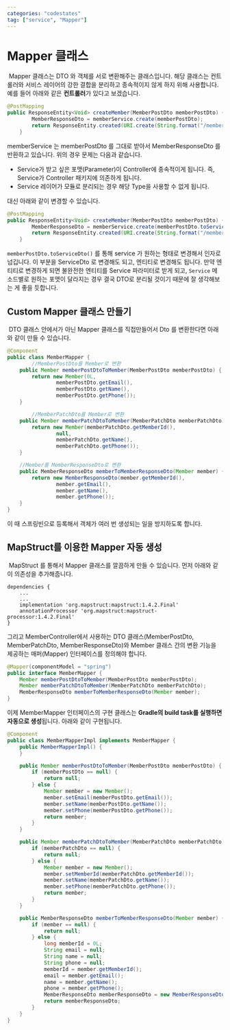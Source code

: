 ```yaml
---
categories: "codestates"
tag: ["service", "Mapper"]
---
```


# Mapper 클래스

​	Mapper 클래스는 DTO 와 객체를 서로 변환해주는 클래스입니다. 해당 클래스는 컨트롤러와 서비스 레이어의 강한 결합을 분리하고 종속적이지 않게 하지 위해 사용합니다.  예를 들어 아래와 같은 **컨트롤러**가 있다고 보겠습니다.

```java
@PostMapping
public ResponseEntity<Void> createMember(MemberPostDto memberPostDto) {
        MemberResponseDto = memberService.create(memberPostDto);
    	return ResponseEntity.created(URI.create(String.format("/members/%s", responseDto.getId()))).build();
    }
```

memberService 는 memberPostDto 를 그대로 받아서 MemberResponseDto 를 반환하고 있습니다. 위의 경우 문제는 다음과 같습니다.

- Service가 받고 싶은 포맷(Parameter)이 Controller에 종속적이게 됩니다. 즉, Service가 Controller 패키지에 의존하게 됩니다.
- Service 레이어가 모듈로 분리되는 경우 해당 Type을 사용할 수 없게 됩니다.

대신 아래와 같이 변경할 수 있습니다.

```java
@PostMapping
public ResponseEntity<Void> createMember(MemberPostDto memberPostDto) {
        MemberResponseDto = memberService.create(memberPostDto.toServiceDto());
    	return ResponseEntity.created(URI.create(String.format("/members/%s", responseDto.getId()))).build();
    }
```

`memberPostDto.toServiceDto()` 를 통해 service 가 원하는 형태로 변경해서 인자로 넘깁니다. 이 부분을 ServiceDto 로 변경해도 되고, 엔티티로 변경해도 됩니다. 만약 엔티티로 변경하게 되면 불완전한 엔티티를 Service 파라미터로 받게 되고, `Service` 메소드별로 원하는 포맷이 달라지는 경우 결국 DTO로 분리될 것이기 때문에 잘 생각해보는 게 좋을 듯합니다.

## Custom Mapper 클래스 만들기

​	DTO 클래스 안에서가 아닌 Mapper 클래스를 직접만들어서 Dto 를 변환한다면 아래와 같이 만들 수 있습니다.

```java
@Component
public class MemberMapper {
		//MemberPostDto를 Member로 변환
    public Member memberPostDtoToMember(MemberPostDto memberPostDto) {
        return new Member(0L,
                memberPostDto.getEmail(), 
                memberPostDto.getName(), 
                memberPostDto.getPhone());
    }

		//MemberPatchDto를 Member로 변환
    public Member memberPatchDtoToMember(MemberPatchDto memberPatchDto) {
        return new Member(memberPatchDto.getMemberId(),
                null, 
                memberPatchDto.getName(), 
                memberPatchDto.getPhone());
    }

    //Member를 MemberResponseDto로 변환
    public MemberResponseDto memberToMemberResponseDto(Member member) {
        return new MemberResponseDto(member.getMemberId(),
                member.getEmail(), 
                member.getName(), 
                member.getPhone());
    }
}
```

이 때 스프링빈으로 등록해서 객체가 여러 번 생성되는 일을 방지하도록 합니다.

## MapStruct를 이용한 Mapper 자동 생성

​	MapStruct 를 통해서 Mapper 클래스를 깔끔하게 만들 수 있습니다. 먼저 아래와 같이 의존성을 추가해줍니다.

```
dependencies {
	...
	...
	implementation 'org.mapstruct:mapstruct:1.4.2.Final'
	annotationProcessor 'org.mapstruct:mapstruct-processor:1.4.2.Final'
}
```

그리고 MemberController에서 사용하는 DTO 클래스(MemberPostDto, MemberPatchDto, MemberResponseDto)와 Member 클래스 간의 변환 기능을 제공하는 매퍼(Mapper) 인터페이스를 정의해야 합니다.

```java
@Mapper(componentModel = "spring")
public interface MemberMapper {
    Member memberPostDtoToMember(MemberPostDto memberPostDto);
    Member memberPatchDtoToMember(MemberPatchDto memberPatchDto);
    MemberResponseDto memberToMemberResponseDto(Member member);
}
```

이제  MemberMapper 인터페이스의 구현 클래스는 **Gradle의 build task를 실행하면 자동으로 생성**됩니다. 아래와 같이 구현됩니다.

```java
@Component
public class MemberMapperImpl implements MemberMapper {
    public MemberMapperImpl() {
    }

    public Member memberPostDtoToMember(MemberPostDto memberPostDto) {
        if (memberPostDto == null) {
            return null;
        } else {
            Member member = new Member();
            member.setEmail(memberPostDto.getEmail());
            member.setName(memberPostDto.getName());
            member.setPhone(memberPostDto.getPhone());
            return member;
        }
    }

    public Member memberPatchDtoToMember(MemberPatchDto memberPatchDto) {
        if (memberPatchDto == null) {
            return null;
        } else {
            Member member = new Member();
            member.setMemberId(memberPatchDto.getMemberId());
            member.setName(memberPatchDto.getName());
            member.setPhone(memberPatchDto.getPhone());
            return member;
        }
    }

    public MemberResponseDto memberToMemberResponseDto(Member member) {
        if (member == null) {
            return null;
        } else {
            long memberId = 0L;
            String email = null;
            String name = null;
            String phone = null;
            memberId = member.getMemberId();
            email = member.getEmail();
            name = member.getName();
            phone = member.getPhone();
            MemberResponseDto memberResponseDto = new MemberResponseDto(memberId, email, name, phone);
            return memberResponseDto;
        }
    }
}
```

